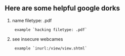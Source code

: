 ## Here are some helpful google dorks
1. name filetype: .pdf 
        
        example `hacking filetype: .pdf`
2. see insecure webcames 
        
        example `inurl:/view/view.shtml`

